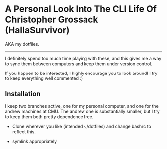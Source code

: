 # A Personal Look Into The CLI Life Of Christopher Grossack (HallaSurvivor)

AKA my dotfiles.

---

I definitely spend too much time playing with these, and this gives me
a way to sync them between computers and keep them under version control.

If you happen to be interested, I highly encourage you to look around! 
I try to keep everything well commented :)

## Installation

I keep two branches active, one for my personal computer, and one
for the andrew machines at CMU. The andrew one is substantially smaller,
but I try to keep them both pretty dependence free.

* Clone wherever you like (intended ~/dotfiles) and change bashrc to 
reflect this.

* symlink appropriately
